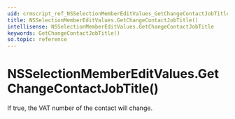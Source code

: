 ```yaml
---
uid: crmscript_ref_NSSelectionMemberEditValues_GetChangeContactJobTitle
title: NSSelectionMemberEditValues.GetChangeContactJobTitle()
intellisense: NSSelectionMemberEditValues.GetChangeContactJobTitle
keywords: GetChangeContactJobTitle()
so.topic: reference
---
```


# NSSelectionMemberEditValues.GetChangeContactJobTitle()

If true, the VAT number  of the contact will change.

